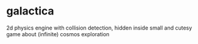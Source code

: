 # galactica
2d physics engine with collision detection, hidden inside small and cutesy game about (infinite) cosmos exploration

